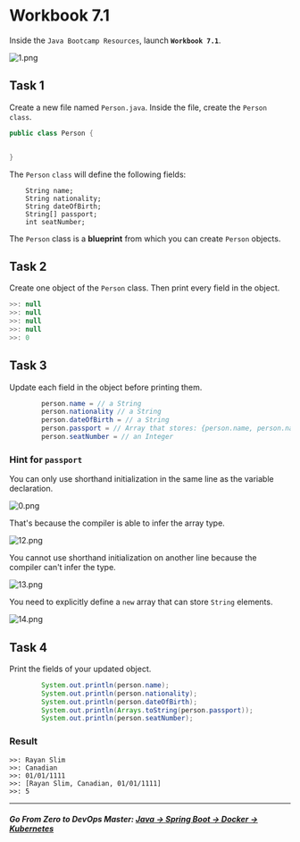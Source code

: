# Workbook 7.1

Inside the `Java Bootcamp Resources`, launch **`Workbook 7.1`**.

![1.png](https://img-c.udemycdn.com/redactor/raw/article_lecture/2025-01-04_00-01-21-9e7fcb2ba30b7a59b345c0be012f9c3e.png)

## **Task 1**

Create a new file named `Person.java`. Inside the file, create the `Person`  `class`.

```java
public class Person {


}
```

The `Person` `class` will define the following fields:

```
    String name;
    String nationality;
    String dateOfBirth;
    String[] passport;
    int seatNumber;
```

The `Person` class is a **blueprint** from which you can create `Person` objects.

## **Task 2**

Create one object of the `Person` class. Then print every field in the object.

```java
>>: null
>>: null
>>: null
>>: null
>>: 0
```

## **Task 3**

Update each field in the object before printing them.

```java
        person.name = // a String
        person.nationality // a String
        person.dateOfBirth = // a String
        person.passport = // Array that stores: {person.name, person.nationality, person.dateOfBirth}
        person.seatNumber = // an Integer
```
### Hint for `passport`

You can only use shorthand initialization in the same line as the variable declaration.

![0.png](https://img-c.udemycdn.com/redactor/raw/article_lecture/2025-01-04_00-01-22-7d211561a50bf79e0c177506ebeed9e1.png)

That's because the compiler is able to infer the array type.

![12.png](https://img-c.udemycdn.com/redactor/raw/article_lecture/2025-01-04_00-01-22-4c3f564e60844944ad38777326f2cbcc.png)

You cannot use shorthand initialization on another line because the compiler can't infer the type.

![13.png](https://img-c.udemycdn.com/redactor/raw/article_lecture/2025-01-04_00-01-22-96595f56389121635e8581c8eab6ab50.png)

You need to explicitly define a `new` array that can store `String` elements.

![14.png](https://img-c.udemycdn.com/redactor/raw/article_lecture/2025-01-04_00-01-22-af36155a690a0a69839588c06a078433.png)

## Task 4

Print the fields of your updated object.

```java
        System.out.println(person.name);
        System.out.println(person.nationality);
        System.out.println(person.dateOfBirth);
        System.out.println(Arrays.toString(person.passport));
        System.out.println(person.seatNumber);
```
### Result
```
>>: Rayan Slim
>>: Canadian
>>: 01/01/1111
>>: [Rayan Slim, Canadian, 01/01/1111]
>>: 5
```

----------

##### **Go From Zero to DevOps Master**: *[Java → Spring Boot → Docker → Kubernetes](https://rslim087a.github.io/zero-devops-roadmap/)*